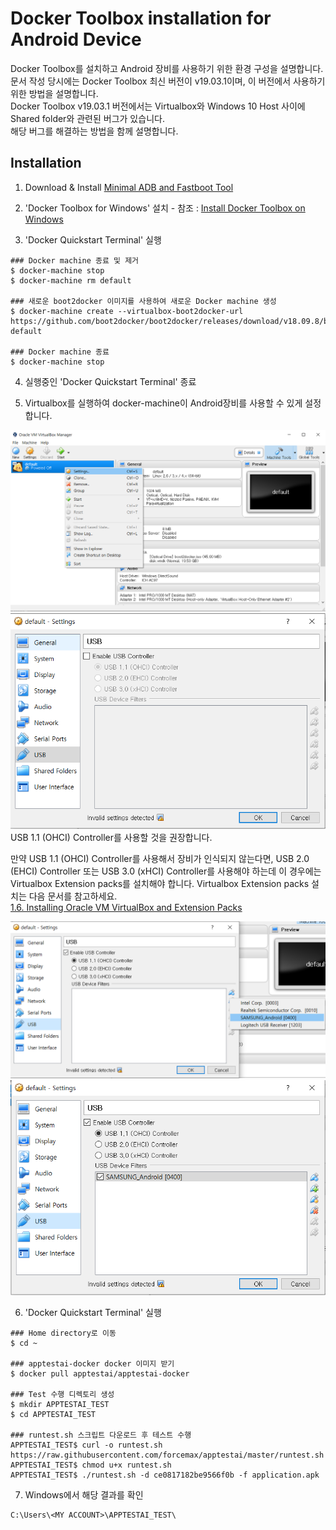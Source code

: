 Docker Toolbox installation for Android Device
==============================================
Docker Toolbox를 설치하고 Android 장비를 사용하기 위한 환경 구성을 설명합니다.<br/>
문서 작성 당시에는 Docker Toolbox 최신 버전이 v19.03.1이며, 이 버전에서 사용하기 위한 방법을 설명합니다.<br/>
Docker Toolbox v19.03.1 버전에서는 Virtualbox와 Windows 10 Host 사이에 Shared folder와 관련된 버그가 있습니다.<br/>
해당 버그를 해결하는 방법을 함께 설명합니다.



Installation
------------ 
1. Download & Install [Minimal ADB and Fastboot Tool](https://androidmtk.com/download-minimal-adb-and-fastboot-tool) 

2. 'Docker Toolbox for Windows' 설치 - 참조 : [Install Docker Toolbox on Windows](https://docs.docker.com/toolbox/toolbox_install_windows/)

3. 'Docker Quickstart Terminal' 실행
```
### Docker machine 종료 및 제거
$ docker-machine stop
$ docker-machine rm default

### 새로운 boot2docker 이미지를 사용하여 새로운 Docker machine 생성
$ docker-machine create --virtualbox-boot2docker-url https://github.com/boot2docker/boot2docker/releases/download/v18.09.8/boot2docker.iso default

### Docker machine 종료
$ docker-machine stop
```

4. 실행중인 'Docker Quickstart Terminal' 종료

5. Virtualbox를 실행하여 docker-machine이 Android장비를 사용할 수 있게 설정합니다.
<img src="img/virtualbox-machine-setting.png" width="640"/>

<img src="img/virtualbox-usb-setting.png" width="640"/>
USB 1.1 (OHCI) Controller를 사용할 것을 권장합니다.

만약 USB 1.1 (OHCI) Controller를 사용해서 장비가 인식되지 않는다면, USB 2.0 (EHCI) Controller 또는 USB 3.0 (xHCI) Controller를 사용해야 하는데 이 경우에는 Virtualbox Extension packs를 설치해야 합니다. Virtualbox Extension packs 설치는 다음 문서를 참고하세요.<br/>
[1.6. Installing Oracle VM VirtualBox and Extension Packs](https://www.virtualbox.org/manual/ch01.html#intro-installing)

<img src="img/virtualbox-usb-setting-device-select.png" width="640"/>

<img src="img/virtualbox-usb-setting-final.png" width="640"/>

6. 'Docker Quickstart Terminal' 실행
```
### Home directory로 이동
$ cd ~

### apptestai-docker docker 이미지 받기
$ docker pull apptestai/apptestai-docker

### Test 수행 디렉토리 생성
$ mkdir APPTESTAI_TEST
$ cd APPTESTAI_TEST

### runtest.sh 스크립트 다운로드 후 테스트 수행
APPTESTAI_TEST$ curl -o runtest.sh https://raw.githubusercontent.com/forcemax/apptestai/master/runtest.sh
APPTESTAI_TEST$ chmod u+x runtest.sh
APPTESTAI_TEST$ ./runtest.sh -d ce0817182be9566f0b -f application.apk
```

7. Windows에서 해당 결과를 확인
```
C:\Users\<MY ACCOUNT>\APPTESTAI_TEST\
```
